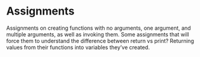 # Assignments
Assignments on creating functions with no arguments, one argument, and multiple arguments, as well as invoking them. Some assignments that will force them to understand the difference between return vs print? Returning values from their functions into variables they’ve created.